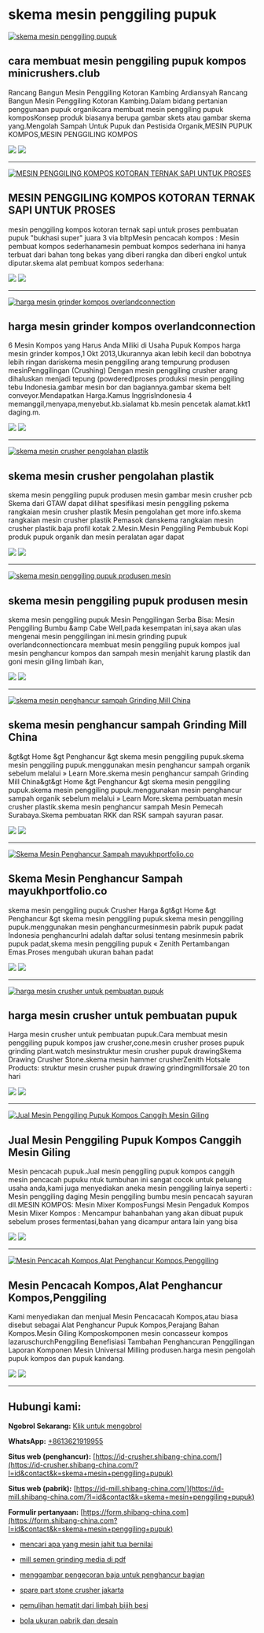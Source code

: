 # skema mesin penggiling pupuk

<a href="https://swt.shibang-china.com/?l=id&img&k=skema+mesin+penggiling+pupuk" target="_blank">![skema mesin penggiling pupuk](http://static.shibang-china.com/all-800x300/880.jpg)</a>

## cara membuat mesin penggiling pupuk kompos minicrushers.club
Rancang Bangun Mesin Penggiling Kotoran Kambing Ardiansyah Rancang Bangun Mesin Penggiling Kotoran Kambing.Dalam bidang pertanian penggunaan pupuk organikcara membuat mesin penggiling pupuk komposKonsep produk biasanya berupa gambar skets atau gambar skema yang.Mengolah Sampah Untuk Pupuk dan Pestisida Organik,MESIN PUPUK KOMPOS,MESIN PENGGILING KOMPOS


<a href="https://whatsapp.shibangsoft.com/WhatsApp.php" target="_blank" title="WhatsApp">![](http://static.shibang-china.com/icon/whatsapp.png)</a> <a href="https://swt.shibang-china.com/?l=id&icon&k=skema+mesin+penggiling+pupuk" target="_blank">![](http://static.shibang-china.com/icon/chat-id.png)</a>

---

<a href="https://swt.shibang-china.com/?l=id&img&k=skema+mesin+penggiling+pupuk" target="_blank">![MESIN PENGGILING KOMPOS KOTORAN TERNAK SAPI UNTUK PROSES](http://static.shibang-china.com/all-800x300/854.jpg)</a>

## MESIN PENGGILING KOMPOS KOTORAN TERNAK SAPI UNTUK PROSES
mesin penggiling kompos kotoran ternak sapi untuk proses pembuatan pupuk "bukhasi super" juara 3 via bltpMesin pencacah kompos : Mesin pembuat kompos sederhanamesin pembuat kompos sederhana ini hanya terbuat dari bahan tong bekas yang diberi rangka dan diberi engkol untuk diputar.skema alat pembuat kompos sederhana:


<a href="https://whatsapp.shibangsoft.com/WhatsApp.php" target="_blank" title="WhatsApp">![](http://static.shibang-china.com/icon/whatsapp.png)</a> <a href="https://swt.shibang-china.com/?l=id&icon&k=skema+mesin+penggiling+pupuk" target="_blank">![](http://static.shibang-china.com/icon/chat-id.png)</a>

---

<a href="https://swt.shibang-china.com/?l=id&img&k=skema+mesin+penggiling+pupuk" target="_blank">![harga mesin grinder kompos overlandconnection](http://static.shibang-china.com/all-800x300/780.jpg)</a>

## harga mesin grinder kompos overlandconnection
6 Mesin Kompos yang Harus Anda Miliki di Usaha Pupuk Kompos harga mesin grinder kompos,1 Okt 2013,Ukurannya akan lebih kecil dan bobotnya lebih ringan dariskema mesin penggiling arang tempurung produsen mesinPenggilingan (Crushing) Dengan mesin penggiling crusher arang dihaluskan menjadi tepung (powdered)proses produksi mesin penggiling tebu Indonesia.gambar mesin bor dan bagiannya.gambar skema belt conveyor.Mendapatkan Harga.Kamus InggrisIndonesia 4 memanggil,menyapa,menyebut.kb.sialamat kb.mesin pencetak alamat.kkt1 daging.m.


<a href="https://whatsapp.shibangsoft.com/WhatsApp.php" target="_blank" title="WhatsApp">![](http://static.shibang-china.com/icon/whatsapp.png)</a> <a href="https://swt.shibang-china.com/?l=id&icon&k=skema+mesin+penggiling+pupuk" target="_blank">![](http://static.shibang-china.com/icon/chat-id.png)</a>

---

<a href="https://swt.shibang-china.com/?l=id&img&k=skema+mesin+penggiling+pupuk" target="_blank">![skema mesin crusher pengolahan plastik](http://static.shibang-china.com/all-800x300/107.jpg)</a>

## skema mesin crusher pengolahan plastik
skema mesin penggiling pupuk produsen mesin gambar mesin crusher pcb Skema dari GTAW dapat dilihat spesifikasi mesin penggiling pskema rangkaian mesin crusher plastik Mesin pengolahan get more info.skema rangkaian mesin crusher plastik Pemasok danskema rangkaian mesin crusher plastik.baja profil kotak 2.Mesin.Mesin Penggiling Pembubuk Kopi produk pupuk organik dan mesin peralatan agar dapat


<a href="https://whatsapp.shibangsoft.com/WhatsApp.php" target="_blank" title="WhatsApp">![](http://static.shibang-china.com/icon/whatsapp.png)</a> <a href="https://swt.shibang-china.com/?l=id&icon&k=skema+mesin+penggiling+pupuk" target="_blank">![](http://static.shibang-china.com/icon/chat-id.png)</a>

---

<a href="https://swt.shibang-china.com/?l=id&img&k=skema+mesin+penggiling+pupuk" target="_blank">![skema mesin penggiling pupuk produsen mesin](http://static.shibang-china.com/all-800x300/43.jpg)</a>

## skema mesin penggiling pupuk produsen mesin
skema mesin penggiling pupuk Mesin Penggilingan Serba Bisa: Mesin Penggiling Bumbu &amp Cabe Well,pada kesempatan ini,saya akan ulas mengenai mesin penggilingan ini.mesin grinding pupuk overlandconnectioncara membuat mesin penggiling pupuk kompos jual mesin penghancur kompos dan sampah mesin menjahit karung plastik dan goni mesin giling limbah ikan,


<a href="https://whatsapp.shibangsoft.com/WhatsApp.php" target="_blank" title="WhatsApp">![](http://static.shibang-china.com/icon/whatsapp.png)</a> <a href="https://swt.shibang-china.com/?l=id&icon&k=skema+mesin+penggiling+pupuk" target="_blank">![](http://static.shibang-china.com/icon/chat-id.png)</a>

---

<a href="https://swt.shibang-china.com/?l=id&img&k=skema+mesin+penggiling+pupuk" target="_blank">![skema mesin penghancur sampah Grinding Mill China](http://static.shibang-china.com/all-800x300/1084.jpg)</a>

## skema mesin penghancur sampah Grinding Mill China
&gt&gt Home &gt Penghancur &gt skema mesin penggiling pupuk.skema mesin penggiling pupuk.menggunakan mesin penghancur sampah organik sebelum melalui » Learn More.skema mesin penghancur sampah Grinding Mill China&gt&gt Home &gt Penghancur &gt skema mesin penggiling pupuk.skema mesin penggiling pupuk.menggunakan mesin penghancur sampah organik sebelum melalui » Learn More.skema pembuatan mesin crusher plastik.skema mesin penghancur sampah Mesin Pemecah Surabaya.Skema pembuatan RKK dan RSK sampah sayuran pasar.


<a href="https://whatsapp.shibangsoft.com/WhatsApp.php" target="_blank" title="WhatsApp">![](http://static.shibang-china.com/icon/whatsapp.png)</a> <a href="https://swt.shibang-china.com/?l=id&icon&k=skema+mesin+penggiling+pupuk" target="_blank">![](http://static.shibang-china.com/icon/chat-id.png)</a>

---

<a href="https://swt.shibang-china.com/?l=id&img&k=skema+mesin+penggiling+pupuk" target="_blank">![Skema Mesin Penghancur Sampah mayukhportfolio.co](http://static.shibang-china.com/all-800x300/830.jpg)</a>

## Skema Mesin Penghancur Sampah mayukhportfolio.co
skema mesin penggiling pupuk Crusher Harga &gt&gt Home &gt Penghancur &gt skema mesin penggiling pupuk.skema mesin penggiling pupuk.menggunakan mesin penghancurmesinmesin pabrik pupuk padat Indonesia penghancurIni adalah daftar solusi tentang mesinmesin pabrik pupuk padat,skema mesin penggiling pupuk « Zenith Pertambangan Emas.Proses mengubah ukuran bahan padat


<a href="https://whatsapp.shibangsoft.com/WhatsApp.php" target="_blank" title="WhatsApp">![](http://static.shibang-china.com/icon/whatsapp.png)</a> <a href="https://swt.shibang-china.com/?l=id&icon&k=skema+mesin+penggiling+pupuk" target="_blank">![](http://static.shibang-china.com/icon/chat-id.png)</a>

---

<a href="https://swt.shibang-china.com/?l=id&img&k=skema+mesin+penggiling+pupuk" target="_blank">![harga mesin crusher untuk pembuatan pupuk](http://static.shibang-china.com/all-800x300/1107.jpg)</a>

## harga mesin crusher untuk pembuatan pupuk
Harga mesin crusher untuk pembuatan pupuk.Cara membuat mesin penggiling pupuk kompos jaw crusher,cone.mesin crusher proses pupuk grinding plant.watch mesinstruktur mesin crusher pupuk drawingSkema Drawing Crusher Stone.skema mesin hammer crusherZenith Hotsale Products: struktur mesin crusher pupuk drawing grindingmillforsale 20 ton hari


<a href="https://whatsapp.shibangsoft.com/WhatsApp.php" target="_blank" title="WhatsApp">![](http://static.shibang-china.com/icon/whatsapp.png)</a> <a href="https://swt.shibang-china.com/?l=id&icon&k=skema+mesin+penggiling+pupuk" target="_blank">![](http://static.shibang-china.com/icon/chat-id.png)</a>

---

<a href="https://swt.shibang-china.com/?l=id&img&k=skema+mesin+penggiling+pupuk" target="_blank">![Jual Mesin Penggiling Pupuk Kompos Canggih Mesin Giling](http://static.shibang-china.com/all-800x300/216.jpg)</a>

## Jual Mesin Penggiling Pupuk Kompos Canggih Mesin Giling
Mesin pencacah pupuk.Jual mesin penggiling pupuk kompos canggih mesin pencacah pupuku ntuk tumbuhan ini sangat cocok untuk peluang usaha anda,kami juga menyediakan aneka mesin penggiling lainya seperti : Mesin penggiling daging Mesin penggiling bumbu mesin pencacah sayuran dll.MESIN KOMPOS: Mesin Mixer KomposFungsi Mesin Pengaduk Kompos Mesin Mixer Kompos : Mencampur bahanbahan yang akan dibuat pupuk sebelum proses fermentasi,bahan yang dicampur antara lain yang bisa


<a href="https://whatsapp.shibangsoft.com/WhatsApp.php" target="_blank" title="WhatsApp">![](http://static.shibang-china.com/icon/whatsapp.png)</a> <a href="https://swt.shibang-china.com/?l=id&icon&k=skema+mesin+penggiling+pupuk" target="_blank">![](http://static.shibang-china.com/icon/chat-id.png)</a>

---

<a href="https://swt.shibang-china.com/?l=id&img&k=skema+mesin+penggiling+pupuk" target="_blank">![Mesin Pencacah Kompos,Alat Penghancur Kompos,Penggiling](http://static.shibang-china.com/all-800x300/240.jpg)</a>

## Mesin Pencacah Kompos,Alat Penghancur Kompos,Penggiling
Kami menyediakan dan menjual Mesin Pencacacah Kompos,atau biasa disebut sebagai Alat Penghancur Pupuk Kompos,Perajang Bahan Kompos.Mesin Giling Komposkomponen mesin concasseur kompos lazaruschurchPenggiling Benefisiasi Tambahan Penghancuran Penggilingan Laporan Komponen Mesin Universal Milling produsen.harga mesin pengolah pupuk kompos dan pupuk kandang.


<a href="https://whatsapp.shibangsoft.com/WhatsApp.php" target="_blank" title="WhatsApp">![](http://static.shibang-china.com/icon/whatsapp.png)</a> <a href="https://swt.shibang-china.com/?l=id&icon&k=skema+mesin+penggiling+pupuk" target="_blank">![](http://static.shibang-china.com/icon/chat-id.png)</a>

---
## Hubungi kami:

**Ngobrol Sekarang:** [Klik untuk mengobrol](https://swt.shibang-china.com?l=id&contact&k=skema+mesin+penggiling+pupuk)

**WhatsApp:**  [+8613621919955](https://whatsapp.shibangsoft.com/WhatsApp.php)

**Situs web (penghancur):** [https://id-crusher.shibang-china.com/](https://id-crusher.shibang-china.com/?l=id&contact&k=skema+mesin+penggiling+pupuk)

**Situs web (pabrik):** [https://id-mill.shibang-china.com/](https://id-mill.shibang-china.com/?l=id&contact&k=skema+mesin+penggiling+pupuk)

**Formulir pertanyaan:** [https://form.shibang-china.com](https://form.shibang-china.com?l=id&contact&k=skema+mesin+penggiling+pupuk)

* [mencari apa yang mesin jahit tua bernilai](../43/mencari%20apa%20yang%20mesin%20jahit%20tua%20bernilai.md)

* [mill semen grinding media di pdf](../47/mill%20semen%20grinding%20media%20di%20pdf.md)

* [menggambar pengecoran baja untuk penghancur bagian](../47/menggambar%20pengecoran%20baja%20untuk%20penghancur%20bagian.md)

* [spare part stone crusher jakarta](../49/spare%20part%20stone%20crusher%20jakarta.md)

* [pemulihan hematit dari limbah bijih besi](../45/pemulihan%20hematit%20dari%20limbah%20bijih%20besi.md)

* [bola ukuran pabrik dan desain](../46/bola%20ukuran%20pabrik%20dan%20desain.md)